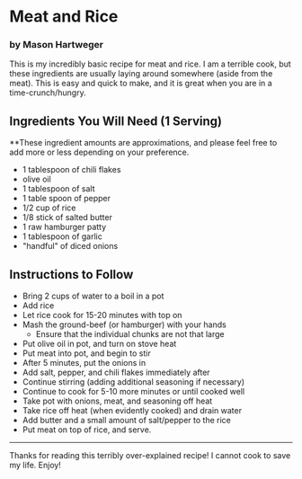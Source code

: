 # Meat and Rice
### by Mason Hartweger

This is my incredibly basic recipe for meat and rice. I am a terrible cook, but these ingredients are usually laying around somewhere (aside from the meat). This is easy and quick to make, and it is great when you are in a time-crunch/hungry.

## Ingredients You Will Need (1 Serving)

**These ingredient amounts are approximations, and please feel free to add more or less depending on your preference.

*   1 tablespoon of chili flakes
*   olive oil
*   1 tablespoon of salt
*   1 table spoon of pepper
*   1/2 cup of rice
*   1/8 stick of salted butter
*   1 raw hamburger patty
*   1 tablespoon of garlic
*   "handful" of diced onions

## Instructions to Follow
-   Bring 2 cups of water to a boil in a pot
-   Add rice
-   Let rice cook for 15-20 minutes with top on
-   Mash the ground-beef (or hamburger) with your hands
    -   Ensure that the individual chunks are not that large
-   Put olive oil in pot, and turn on stove heat
-   Put meat into pot, and begin to stir
-   After 5 minutes, put the onions in
-   Add salt, pepper, and chili flakes immediately after
-   Continue stirring (adding additional seasoning if necessary)
-   Continue to cook for 5-10 more minutes or until cooked well
-   Take pot with onions, meat, and seasoning off heat
-   Take rice off heat (when evidently cooked) and drain water
-   Add butter and a small amount of salt/pepper to the rice
-   Put meat on top of rice, and serve.

* * *

Thanks for reading this terribly over-explained recipe! I cannot cook to save my life. Enjoy!